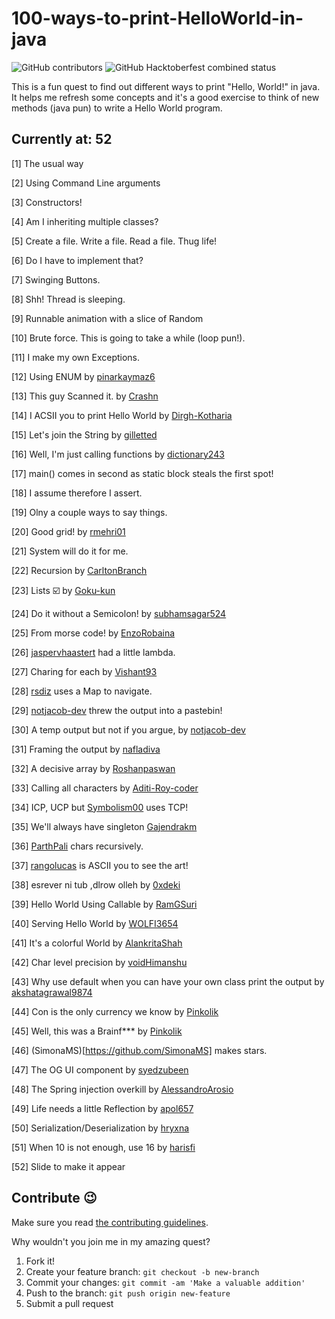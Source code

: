 # 100-ways-to-print-HelloWorld-in-java

![GitHub contributors](https://img.shields.io/github/contributors/NachiketaVadera/100-ways-to-print-HelloWorld-in-java?style=for-the-badge)
![GitHub Hacktoberfest combined status](https://img.shields.io/github/hacktoberfest/2020/NachiketaVadera/100-ways-to-print-HelloWorld-in-java?color=%23ccffcc&style=for-the-badge)

This is a fun quest to find out different ways to print "Hello, World!" in java. It helps me refresh some concepts and it's a good exercise to think of new methods (java pun) to write a Hello World program.

## Currently at: 52

[1] The usual way

[2] Using Command Line arguments

[3] Constructors!

[4] Am I inheriting multiple classes?

[5] Create a file. Write a file. Read a file. Thug life!

[6] Do I have to implement that?

[7] Swinging Buttons.

[8] Shh! Thread is sleeping.

[9] Runnable animation with a slice of Random

[10] Brute force. This is going to take a while (loop pun!).

[11] I make my own Exceptions.

[12] Using ENUM by [pinarkaymaz6](https://github.com/pinarkaymaz6)

[13] This guy Scanned it. by [Crashn](https://github.com/Crashn)

[14] I ACSII you to print Hello World by [Dirgh-Kotharia](https://github.com/Dirgh-Kotharia)

[15] Let's join the String by [gilletted](https://github.com/gilletted)

[16] Well, I'm just calling functions by [dictionary243](https://github.com/dictionary243)

[17] main() comes in second as static block steals the first spot!

[18] I assume therefore I assert.

[19] Olny a couple ways to say things.

[20] Good grid! by [rmehri01](https://github.com/rmehri01)

[21] System will do it for me.

[22] Recursion by [CarltonBranch](https://github.com/CarltonBranch)

[23] Lists :ballot_box_with_check: by [Goku-kun](https://github.com/Goku-kun)

[24] Do it without a Semicolon! by [subhamsagar524](https://github.com/subhamsagar524)

[25] From morse code! by [EnzoRobaina](https://github.com/EnzoRobaina)

[26] [jaspervhaastert](https://github.com/jaspervhaastert) had a little lambda.

[27] Charing for each by [Vishant93](https://github.com/Vishant93)

[28] [rsdiz](https://github.com/rsdiz) uses a Map to navigate.

[29] [notjacob-dev](https://github.com/notjacob-dev) threw the output into a pastebin!

[30] A temp output but not if you argue, by [notjacob-dev](https://github.com/notjacob-dev)

[31] Framing the output by [nafladiva](https://github.com/nafladiva)

[32] A decisive array by [Roshanpaswan](https://github.com/Roshanpaswan)

[33] Calling all characters by [Aditi-Roy-coder](https://github.com/Aditi-Roy-coder)

[34] ICP, UCP but [Symbolism00](https://github.com/Symbolism00) uses TCP!

[35] We'll always have singleton [Gajendrakm](https://github.com/Gajendrakm)

[36] [ParthPali](https://github.com/ParthPali) chars recursively.

[37] [rangolucas](https://github.com/rangolucas) is ASCII you to see the art!

[38] esrever ni tub ,dlrow olleh by [0xdeki](https://github.com/0xdeki)

[39] Hello World Using Callable by [RamGSuri](https://github.com/ramgsuri)

[40] Serving Hello World by [WOLFI3654](https://github.com/WOLFI3654)

[41] It's a colorful World by [AlankritaShah](https://github.com/AlankritaShah)

[42] Char level precision by [voidHimanshu](https://github.com/voidHimanshu)

[43] Why use default when you can have your own class print the output by [akshatagrawal9874](https://github.com/akshatagrawal9874)

[44] Con is the only currency we know by [Pinkolik](https://github.com/Pinkolik)

[45] Well, this was a Brainf*** by [Pinkolik](https://github.com/Pinkolik)

[46] (SimonaMS)[https://github.com/SimonaMS] makes stars.

[47] The OG UI component by [syedzubeen](https://github.com/syedzubeen)

[48] The Spring injection overkill by [AlessandroArosio](https://github.com/AlessandroArosio)

[49] Life needs a little Reflection by [apol657](https://github.com/apol657)

[50] Serialization/Deserialization by [hryxna](https://github.com/hryxna)

[51] When 10 is not enough, use 16 by [harisfi](https://github.com/harisfi)

[52] Slide to make it appear

## Contribute :wink:

Make sure you read [the contributing guidelines](CONTRUBUTING.md).

Why wouldn't you join me in my amazing quest?

1. Fork it!
2. Create your feature branch: `git checkout -b new-branch`
3. Commit your changes: `git commit -am 'Make a valuable addition'`
4. Push to the branch: `git push origin new-feature`
5. Submit a pull request
